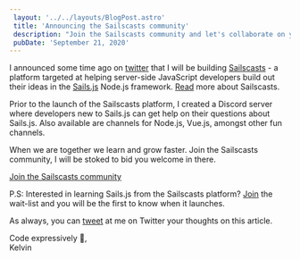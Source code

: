 ```yaml
---
 layout: '../../layouts/BlogPost.astro'
 title: 'Announcing the Sailscasts community'
 description: "Join the Sailscasts community and let's collaborate on your journey with Sails.js and Server-side JavaScript"
 pubDate: 'September 21, 2020'
---
```


I announced some time ago on [twitter](https://twitter.com/Dominus_Kelvin/status/1302614636227956736?s=20) that I will be building [Sailscasts](https://sailscasts.com) - a platform targeted at helping server-side JavaScript developers build out their ideas in the [Sails.js](https://sailsjs.com) Node.js framework. [Read](/blog/introducing-sailscasts) more about Sailscasts.

Prior to the launch of the Sailscasts platform, I created a Discord server where developers new to Sails.js can get help on their questions about Sails.js. Also available are channels for Node.js, Vue.js, amongst other fun channels.

When we are together we learn and grow faster. Join the Sailscasts community, I will be stoked to bid you welcome in there.

[Join the Sailscasts community](https://discord.gg/gbJZuNm)

P.S: Interested in learning Sails.js from the Sailscasts platform? [Join](https://sailscasts.com) the wait-list and you will be the first to know when it launches.

As always, you can [tweet](https://twitter.com/dominus_kelvin) at me on Twitter your thoughts on this article.

Code expressively 🎨, <br /> Kelvin
